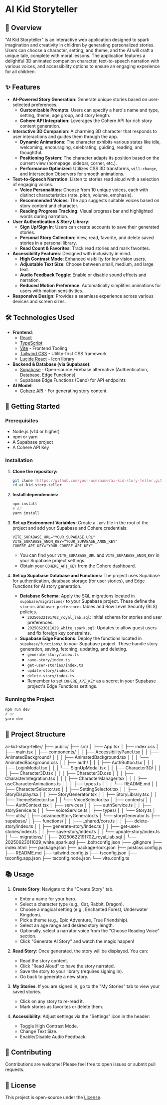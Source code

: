 # AI Kid Storyteller

## 🌟 Overview
"AI Kid Storyteller" is an interactive web application designed to spark imagination and creativity in children by generating personalized stories. Users can choose a character, setting, and theme, and the AI will craft a unique tale, complete with moral lessons. The application features a delightful 3D animated companion character, text-to-speech narration with various voices, and accessibility options to ensure an engaging experience for all children.

## ✨ Features

* **AI-Powered Story Generation**: Generate unique stories based on user-selected preferences.
    * **Customizable Prompts**: Users can specify a hero's name and type, setting, theme, age group, and story length.
    * **Cohere API Integration**: Leverages the Cohere API for rich story content generation.
* **Interactive 3D Companion**: A charming 3D character that responds to user interactions and guides them through the app.
    * **Dynamic Animations**: The character exhibits various states like idle, welcoming, encouraging, celebrating, guiding, reading, and thoughtful.
    * **Positioning System**: The character adapts its position based on the current view (homepage, sidebar, corner, etc.).
    * **Performance Optimized**: Utilizes CSS 3D transforms, `will-change`, and Intersection Observers for smooth animations.
* **Text-to-Speech Narration**: Listen to stories read aloud with a selection of engaging voices.
    * **Voice Personalities**: Choose from 10 unique voices, each with distinct characteristics (rate, pitch, volume, emphasis).
    * **Recommended Voices**: The app suggests suitable voices based on story content and character.
    * **Reading Progress Tracking**: Visual progress bar and highlighted words during narration.
* **User Authentication & Story Library**:
    * **Sign Up/Sign In**: Users can create accounts to save their generated stories.
    * **Personal Story Collection**: View, read, favorite, and delete saved stories in a personal library.
    * **Read Count & Favorites**: Track read stories and mark favorites.
* **Accessibility Features**: Designed with inclusivity in mind.
    * **High Contrast Mode**: Enhanced visibility for low vision users.
    * **Adjustable Text Size**: Choose between small, medium, and large text.
    * **Audio Feedback Toggle**: Enable or disable sound effects and narration.
    * **Reduced Motion Preference**: Automatically simplifies animations for users with motion sensitivities.
* **Responsive Design**: Provides a seamless experience across various devices and screen sizes.

## 🛠️ Technologies Used

* **Frontend**:
    * [React](https://react.dev/)
    * [TypeScript](https://www.typescriptlang.org/)
    * [Vite](https://vitejs.dev/) - Frontend Tooling
    * [Tailwind CSS](https://tailwindcss.com/) - Utility-first CSS framework
    * [Lucide React](https://lucide.dev/icons/) - Icon library
* **Backend & Database (via Supabase)**:
    * [Supabase](https://supabase.com/) - Open-source Firebase alternative (Authentication, Database, Edge Functions)
    * Supabase Edge Functions (Deno) for API endpoints
* **AI Model**:
    * [Cohere API](https://cohere.com/) - For generating story content.

## 🚀 Getting Started

### Prerequisites

* Node.js (v14 or higher)
* npm or yarn
* A Supabase project
* A Cohere API Key

### Installation

1.  **Clone the repository:**
    ```bash
    git clone [https://github.com/your-username/ai-kid-story-teller.git](https://github.com/your-username/ai-kid-story-teller.git)
    cd ai-kid-story-teller
    ```

2.  **Install dependencies:**
    ```bash
    npm install
    # or
    yarn install
    ```

3.  **Set up Environment Variables:**
    Create a `.env` file in the root of the project and add your Supabase and Cohere credentials:

    ```
    VITE_SUPABASE_URL="YOUR_SUPABASE_URL"
    VITE_SUPABASE_ANON_KEY="YOUR_SUPABASE_ANON_KEY"
    COHERE_API_KEY="YOUR_COHERE_API_KEY"
    ```

    * You can find your `VITE_SUPABASE_URL` and `VITE_SUPABASE_ANON_KEY` in your Supabase project settings.
    * Obtain your `COHERE_API_KEY` from the Cohere dashboard.

4.  **Set up Supabase Database and Functions:**
    The project uses Supabase for authentication, database storage (for user stories), and Edge Functions for AI story generation.

    * **Database Schema**: Apply the SQL migrations located in `supabase/migrations/` to your Supabase project. These define the `stories` and `user_preferences` tables and Row Level Security (RLS) policies.
        * `20250622191702_royal_lab.sql`: Initial schema for stories and user preferences.
        * `20250623011029_white_spark.sql`: Updates to allow guest users and fix foreign key constraints.
    * **Supabase Edge Functions**: Deploy the functions located in `supabase/functions/` to your Supabase project. These handle story generation, saving, fetching, updating, and deleting.
        * `generate-story/index.ts`
        * `save-story/index.ts`
        * `get-user-stories/index.ts`
        * `update-story/index.ts`
        * `delete-story/index.ts`
        * Remember to set `COHERE_API_KEY` as a secret in your Supabase project's Edge Functions settings.

### Running the Project

```bash
npm run dev
# or
yarn dev
```

## 📂 Project Structure

ai-kid-story-teller/
├── public/
├── src/
│   ├── App.tsx
│   ├── index.css
│   ├── main.tsx
│   ├── components/
│   │   ├── AccessibilityPanel.tsx
│   │   ├── AnimatedBackground/
│   │   │   ├── AnimatedBackground.tsx
│   │   │   └── AnimatedBackground.css
│   │   ├── auth/
│   │   │   ├── AuthButton.tsx
│   │   │   ├── LoginModal.tsx
│   │   │   └── SignUpModal.tsx
│   │   ├── Character3D/
│   │   │   ├── Character3D.tsx
│   │   │   ├── Character3D.css
│   │   │   ├── CharacterIntegration.tsx
│   │   │   ├── CharacterManager.tsx
│   │   │   ├── useCharacterAnimations.ts
│   │   │   ├── types.ts
│   │   │   └── README.md
│   │   ├── CharacterSelector.tsx
│   │   ├── SettingSelector.tsx
│   │   ├── StoryDisplay.tsx
│   │   ├── StoryGenerator.tsx
│   │   ├── StoryLibrary.tsx
│   │   ├── ThemeSelector.tsx
│   │   └── VoiceSelector.tsx
│   ├── contexts/
│   │   └── AuthContext.tsx
│   ├── services/
│   │   ├── authService.ts
│   │   ├── storyService.ts
│   │   └── voiceService.ts
│   ├── types/
│   │   └── Story.ts
│   └── utils/
│       ├── advancedStoryGenerator.ts
│       └── storyGenerator.ts
├── supabase/
│   ├── functions/
│   │   ├── _shared/cors.ts
│   │   ├── delete-story/index.ts
│   │   ├── generate-story/index.ts
│   │   ├── get-user-stories/index.ts
│   │   ├── save-story/index.ts
│   │   └── update-story/index.ts
│   └── migrations/
│       ├── 20250622191702_royal_lab.sql
│       └── 20250623011029_white_spark.sql
├── .bolt/config.json
├── .gitignore
├── index.html
├── package.json
├── package-lock.json
├── postcss.config.js
├── README.md
├── tailwind.config.js
├── tsconfig.json
├── tsconfig.app.json
├── tsconfig.node.json
└── vite.config.ts

## 📚 Usage

1.  **Create Story**: Navigate to the "Create Story" tab.
    * Enter a name for your hero.
    * Select a character type (e.g., Cat, Rabbit, Dragon).
    * Choose a magical setting (e.g., Enchanted Forest, Underwater Kingdom).
    * Pick a theme (e.g., Epic Adventure, True Friendship).
    * Select an age range and desired story length.
    * Optionally, select a narrator voice from the "Choose Reading Voice" section.
    * Click "Generate AI Story" and watch the magic happen!

2.  **Read Story**: Once generated, the story will be displayed. You can:
    * Read the story content.
    * Click "Read Aloud" to have the story narrated.
    * Save the story to your library (requires signing in).
    * Go back to generate a new story.

3.  **My Stories**: If you are signed in, go to the "My Stories" tab to view your saved stories.
    * Click on any story to re-read it.
    * Mark stories as favorites or delete them.

4.  **Accessibility**: Adjust settings via the "Settings" icon in the header:
    * Toggle High Contrast Mode.
    * Change Text Size.
    * Enable/Disable Audio Feedback.

## 🤝 Contributing
Contributions are welcome! Please feel free to open issues or submit pull requests.

## 📄 License
This project is open-source under the [License](LICENSE).